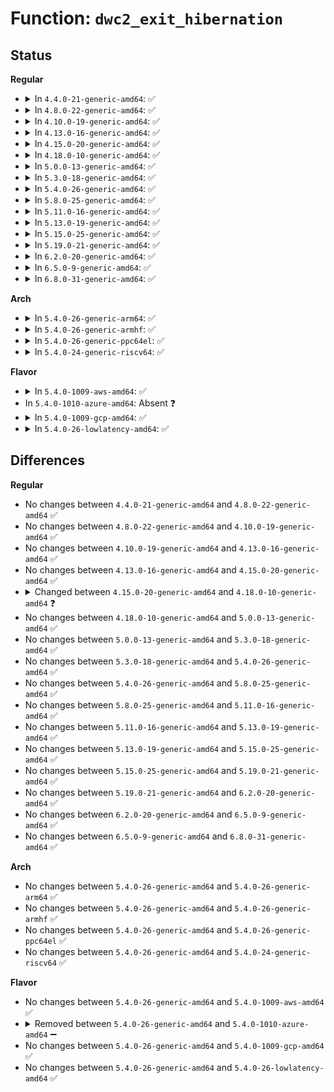 # Function: <code>dwc2_exit_hibernation</code>

## Status
<b>Regular</b>
<ul>
<li>
<details>
<summary>In <code>4.4.0-21-generic-amd64</code>: ✅</summary>

```c
int dwc2_exit_hibernation(struct dwc2_hsotg * hsotg, bool restore)
```

```json
{
  "name": "dwc2_exit_hibernation",
  "collision_type": "Unique Global",
  "inline_type": "No",
  "funcs": [
    {
      "addr": 18446744071585275168,
      "name": "dwc2_exit_hibernation",
      "external": true,
      "loc": "drivers/usb/dwc2/core.c:316",
      "file": "drivers/usb/dwc2/core.c",
      "inline": "seen, unknown",
      "caller_inline": [],
      "caller_func": [
        "drivers/usb/dwc2/core_intr.c:dwc2_handle_common_intr",
        "drivers/usb/dwc2/core_intr.c:dwc2_handle_common_intr",
        "drivers/usb/dwc2/hcd.c:_dwc2_hcd_resume"
      ]
    }
  ],
  "symbols": [
    {
      "addr": 18446744071585275168,
      "name": "dwc2_exit_hibernation",
      "section": ".text",
      "bind": "STB_GLOBAL",
      "size": 733
    }
  ]
}
```
</details>
</li>
<li>
<details>
<summary>In <code>4.8.0-22-generic-amd64</code>: ✅</summary>

```c
int dwc2_exit_hibernation(struct dwc2_hsotg * hsotg, bool restore)
```

```json
{
  "name": "dwc2_exit_hibernation",
  "collision_type": "Unique Global",
  "inline_type": "No",
  "funcs": [
    {
      "addr": 18446744071585668224,
      "name": "dwc2_exit_hibernation",
      "external": true,
      "loc": "drivers/usb/dwc2/core.c:133",
      "file": "drivers/usb/dwc2/core.c",
      "inline": "seen, unknown",
      "caller_inline": [],
      "caller_func": [
        "drivers/usb/dwc2/core_intr.c:dwc2_handle_common_intr",
        "drivers/usb/dwc2/core_intr.c:dwc2_handle_common_intr",
        "drivers/usb/dwc2/hcd.c:_dwc2_hcd_resume"
      ]
    }
  ],
  "symbols": [
    {
      "addr": 18446744071585668224,
      "name": "dwc2_exit_hibernation",
      "section": ".text",
      "bind": "STB_GLOBAL",
      "size": 459
    }
  ]
}
```
</details>
</li>
<li>
<details>
<summary>In <code>4.10.0-19-generic-amd64</code>: ✅</summary>

```c
int dwc2_exit_hibernation(struct dwc2_hsotg * hsotg, bool restore)
```

```json
{
  "name": "dwc2_exit_hibernation",
  "collision_type": "Unique Global",
  "inline_type": "No",
  "funcs": [
    {
      "addr": 18446744071585856176,
      "name": "dwc2_exit_hibernation",
      "external": true,
      "loc": "drivers/usb/dwc2/core.c:133",
      "file": "drivers/usb/dwc2/core.c",
      "inline": "seen, unknown",
      "caller_inline": [],
      "caller_func": [
        "drivers/usb/dwc2/core_intr.c:dwc2_handle_common_intr",
        "drivers/usb/dwc2/core_intr.c:dwc2_handle_common_intr",
        "drivers/usb/dwc2/hcd.c:_dwc2_hcd_resume"
      ]
    }
  ],
  "symbols": [
    {
      "addr": 18446744071585856176,
      "name": "dwc2_exit_hibernation",
      "section": ".text",
      "bind": "STB_GLOBAL",
      "size": 461
    }
  ]
}
```
</details>
</li>
<li>
<details>
<summary>In <code>4.13.0-16-generic-amd64</code>: ✅</summary>

```c
int dwc2_exit_hibernation(struct dwc2_hsotg * hsotg, bool restore)
```

```json
{
  "name": "dwc2_exit_hibernation",
  "collision_type": "Unique Global",
  "inline_type": "No",
  "funcs": [
    {
      "addr": 18446744071585942624,
      "name": "dwc2_exit_hibernation",
      "external": true,
      "loc": "drivers/usb/dwc2/core.c:133",
      "file": "drivers/usb/dwc2/core.c",
      "inline": "seen, unknown",
      "caller_inline": [],
      "caller_func": [
        "drivers/usb/dwc2/core_intr.c:dwc2_handle_common_intr",
        "drivers/usb/dwc2/core_intr.c:dwc2_handle_common_intr",
        "drivers/usb/dwc2/hcd.c:_dwc2_hcd_resume"
      ]
    }
  ],
  "symbols": [
    {
      "addr": 18446744071585942624,
      "name": "dwc2_exit_hibernation",
      "section": ".text",
      "bind": "STB_GLOBAL",
      "size": 465
    }
  ]
}
```
</details>
</li>
<li>
<details>
<summary>In <code>4.15.0-20-generic-amd64</code>: ✅</summary>

```c
int dwc2_exit_hibernation(struct dwc2_hsotg * hsotg, bool restore)
```

```json
{
  "name": "dwc2_exit_hibernation",
  "collision_type": "Unique Global",
  "inline_type": "No",
  "funcs": [
    {
      "addr": 18446744071586385728,
      "name": "dwc2_exit_hibernation",
      "external": true,
      "loc": "drivers/usb/dwc2/core.c:134",
      "file": "drivers/usb/dwc2/core.c",
      "inline": "seen, unknown",
      "caller_inline": [],
      "caller_func": [
        "drivers/usb/dwc2/core_intr.c:dwc2_handle_common_intr",
        "drivers/usb/dwc2/core_intr.c:dwc2_handle_common_intr",
        "drivers/usb/dwc2/hcd.c:_dwc2_hcd_resume"
      ]
    }
  ],
  "symbols": [
    {
      "addr": 18446744071586385728,
      "name": "dwc2_exit_hibernation",
      "section": ".text",
      "bind": "STB_GLOBAL",
      "size": 465
    }
  ]
}
```
</details>
</li>
<li>
<details>
<summary>In <code>4.18.0-10-generic-amd64</code>: ✅</summary>

```c
int dwc2_exit_hibernation(struct dwc2_hsotg * hsotg, int rem_wakeup, int reset, int is_host)
```

```json
{
  "name": "dwc2_exit_hibernation",
  "collision_type": "Unique Global",
  "inline_type": "No",
  "funcs": [
    {
      "addr": 18446744071586644816,
      "name": "dwc2_exit_hibernation",
      "external": true,
      "loc": "drivers/usb/dwc2/core.c:482",
      "file": "drivers/usb/dwc2/core.c",
      "inline": "seen, unknown",
      "caller_inline": [],
      "caller_func": [
        "drivers/usb/dwc2/core_intr.c:dwc2_handle_common_intr",
        "drivers/usb/dwc2/core_intr.c:dwc2_handle_common_intr",
        "drivers/usb/dwc2/core_intr.c:dwc2_handle_common_intr",
        "drivers/usb/dwc2/core_intr.c:dwc2_handle_common_intr",
        "drivers/usb/dwc2/core_intr.c:dwc2_handle_common_intr"
      ]
    }
  ],
  "symbols": [
    {
      "addr": 18446744071586644816,
      "name": "dwc2_exit_hibernation",
      "section": ".text",
      "bind": "STB_GLOBAL",
      "size": 23
    }
  ]
}
```
</details>
</li>
<li>
<details>
<summary>In <code>5.0.0-13-generic-amd64</code>: ✅</summary>

```c
int dwc2_exit_hibernation(struct dwc2_hsotg * hsotg, int rem_wakeup, int reset, int is_host)
```

```json
{
  "name": "dwc2_exit_hibernation",
  "collision_type": "Unique Global",
  "inline_type": "No",
  "funcs": [
    {
      "addr": 18446744071586793968,
      "name": "dwc2_exit_hibernation",
      "external": true,
      "loc": "drivers/usb/dwc2/core.c:482",
      "file": "drivers/usb/dwc2/core.c",
      "inline": "seen, unknown",
      "caller_inline": [],
      "caller_func": [
        "drivers/usb/dwc2/core_intr.c:dwc2_handle_common_intr",
        "drivers/usb/dwc2/core_intr.c:dwc2_handle_common_intr",
        "drivers/usb/dwc2/core_intr.c:dwc2_handle_common_intr",
        "drivers/usb/dwc2/core_intr.c:dwc2_handle_common_intr",
        "drivers/usb/dwc2/core_intr.c:dwc2_handle_common_intr"
      ]
    }
  ],
  "symbols": [
    {
      "addr": 18446744071586793968,
      "name": "dwc2_exit_hibernation",
      "section": ".text",
      "bind": "STB_GLOBAL",
      "size": 23
    }
  ]
}
```
</details>
</li>
<li>
<details>
<summary>In <code>5.3.0-18-generic-amd64</code>: ✅</summary>

```c
int dwc2_exit_hibernation(struct dwc2_hsotg * hsotg, int rem_wakeup, int reset, int is_host)
```

```json
{
  "name": "dwc2_exit_hibernation",
  "collision_type": "Unique Global",
  "inline_type": "No",
  "funcs": [
    {
      "addr": 18446744071587050064,
      "name": "dwc2_exit_hibernation",
      "external": true,
      "loc": "drivers/usb/dwc2/core.c:482",
      "file": "drivers/usb/dwc2/core.c",
      "inline": "seen, unknown",
      "caller_inline": [],
      "caller_func": [
        "drivers/usb/dwc2/core_intr.c:dwc2_handle_gpwrdn_intr",
        "drivers/usb/dwc2/core_intr.c:dwc2_handle_gpwrdn_intr",
        "drivers/usb/dwc2/core_intr.c:dwc2_handle_gpwrdn_intr",
        "drivers/usb/dwc2/core_intr.c:dwc2_handle_gpwrdn_intr",
        "drivers/usb/dwc2/core_intr.c:dwc2_handle_gpwrdn_intr"
      ]
    }
  ],
  "symbols": [
    {
      "addr": 18446744071587050064,
      "name": "dwc2_exit_hibernation",
      "section": ".text",
      "bind": "STB_GLOBAL",
      "size": 23
    }
  ]
}
```
</details>
</li>
<li>
<details>
<summary>In <code>5.4.0-26-generic-amd64</code>: ✅</summary>

```c
int dwc2_exit_hibernation(struct dwc2_hsotg * hsotg, int rem_wakeup, int reset, int is_host)
```

```json
{
  "name": "dwc2_exit_hibernation",
  "collision_type": "Unique Global",
  "inline_type": "No",
  "funcs": [
    {
      "addr": 18446744071587250464,
      "name": "dwc2_exit_hibernation",
      "external": true,
      "loc": "drivers/usb/dwc2/core.c:482",
      "file": "drivers/usb/dwc2/core.c",
      "inline": "seen, unknown",
      "caller_inline": [],
      "caller_func": [
        "drivers/usb/dwc2/core_intr.c:dwc2_handle_gpwrdn_intr",
        "drivers/usb/dwc2/core_intr.c:dwc2_handle_gpwrdn_intr",
        "drivers/usb/dwc2/core_intr.c:dwc2_handle_gpwrdn_intr",
        "drivers/usb/dwc2/core_intr.c:dwc2_handle_gpwrdn_intr",
        "drivers/usb/dwc2/core_intr.c:dwc2_handle_gpwrdn_intr"
      ]
    }
  ],
  "symbols": [
    {
      "addr": 18446744071587250464,
      "name": "dwc2_exit_hibernation",
      "section": ".text",
      "bind": "STB_GLOBAL",
      "size": 23
    }
  ]
}
```
</details>
</li>
<li>
<details>
<summary>In <code>5.8.0-25-generic-amd64</code>: ✅</summary>

```c
int dwc2_exit_hibernation(struct dwc2_hsotg * hsotg, int rem_wakeup, int reset, int is_host)
```

```json
{
  "name": "dwc2_exit_hibernation",
  "collision_type": "Unique Global",
  "inline_type": "No",
  "funcs": [
    {
      "addr": 18446744071588105696,
      "name": "dwc2_exit_hibernation",
      "external": true,
      "loc": "drivers/usb/dwc2/core.c:482",
      "file": "drivers/usb/dwc2/core.c",
      "inline": "seen, unknown",
      "caller_inline": [],
      "caller_func": [
        "drivers/usb/dwc2/core_intr.c:dwc2_handle_gpwrdn_intr",
        "drivers/usb/dwc2/core_intr.c:dwc2_handle_gpwrdn_intr",
        "drivers/usb/dwc2/core_intr.c:dwc2_handle_gpwrdn_intr",
        "drivers/usb/dwc2/core_intr.c:dwc2_handle_gpwrdn_intr",
        "drivers/usb/dwc2/core_intr.c:dwc2_handle_gpwrdn_intr"
      ]
    }
  ],
  "symbols": [
    {
      "addr": 18446744071588105696,
      "name": "dwc2_exit_hibernation",
      "section": ".text",
      "bind": "STB_GLOBAL",
      "size": 23
    }
  ]
}
```
</details>
</li>
<li>
<details>
<summary>In <code>5.11.0-16-generic-amd64</code>: ✅</summary>

```c
int dwc2_exit_hibernation(struct dwc2_hsotg * hsotg, int rem_wakeup, int reset, int is_host)
```

```json
{
  "name": "dwc2_exit_hibernation",
  "collision_type": "Unique Global",
  "inline_type": "No",
  "funcs": [
    {
      "addr": 18446744071588147456,
      "name": "dwc2_exit_hibernation",
      "external": true,
      "loc": "drivers/usb/dwc2/core.c:482",
      "file": "drivers/usb/dwc2/core.c",
      "inline": "seen, unknown",
      "caller_inline": [],
      "caller_func": [
        "drivers/usb/dwc2/core_intr.c:dwc2_handle_gpwrdn_intr",
        "drivers/usb/dwc2/core_intr.c:dwc2_handle_gpwrdn_intr",
        "drivers/usb/dwc2/core_intr.c:dwc2_handle_gpwrdn_intr",
        "drivers/usb/dwc2/core_intr.c:dwc2_handle_gpwrdn_intr",
        "drivers/usb/dwc2/core_intr.c:dwc2_handle_gpwrdn_intr"
      ]
    }
  ],
  "symbols": [
    {
      "addr": 18446744071588147456,
      "name": "dwc2_exit_hibernation",
      "section": ".text",
      "bind": "STB_GLOBAL",
      "size": 23
    }
  ]
}
```
</details>
</li>
<li>
<details>
<summary>In <code>5.13.0-19-generic-amd64</code>: ✅</summary>

```c
int dwc2_exit_hibernation(struct dwc2_hsotg * hsotg, int rem_wakeup, int reset, int is_host)
```

```json
{
  "name": "dwc2_exit_hibernation",
  "collision_type": "Unique Global",
  "inline_type": "No",
  "funcs": [
    {
      "addr": 18446744071588028928,
      "name": "dwc2_exit_hibernation",
      "external": true,
      "loc": "drivers/usb/dwc2/core.c:410",
      "file": "drivers/usb/dwc2/core.c",
      "inline": "seen, unknown",
      "caller_inline": [],
      "caller_func": [
        "drivers/usb/dwc2/platform.c:dwc2_driver_remove",
        "drivers/usb/dwc2/hcd.c:_dwc2_hcd_urb_enqueue",
        "drivers/usb/dwc2/hcd.c:_dwc2_hcd_urb_enqueue",
        "drivers/usb/dwc2/hcd.c:_dwc2_hcd_resume",
        "drivers/usb/dwc2/hcd.c:dwc2_port_resume"
      ]
    }
  ],
  "symbols": [
    {
      "addr": 18446744071588028928,
      "name": "dwc2_exit_hibernation",
      "section": ".text",
      "bind": "STB_GLOBAL",
      "size": 23
    }
  ]
}
```
</details>
</li>
<li>
<details>
<summary>In <code>5.15.0-25-generic-amd64</code>: ✅</summary>

```c
int dwc2_exit_hibernation(struct dwc2_hsotg * hsotg, int rem_wakeup, int reset, int is_host)
```

```json
{
  "name": "dwc2_exit_hibernation",
  "collision_type": "Unique Global",
  "inline_type": "No",
  "funcs": [
    {
      "addr": 18446744071588646704,
      "name": "dwc2_exit_hibernation",
      "external": true,
      "loc": "drivers/usb/dwc2/core.c:410",
      "file": "drivers/usb/dwc2/core.c",
      "inline": "seen, unknown",
      "caller_inline": [],
      "caller_func": [
        "drivers/usb/dwc2/platform.c:dwc2_driver_remove",
        "drivers/usb/dwc2/hcd.c:_dwc2_hcd_urb_enqueue",
        "drivers/usb/dwc2/hcd.c:_dwc2_hcd_urb_enqueue",
        "drivers/usb/dwc2/hcd.c:_dwc2_hcd_resume",
        "drivers/usb/dwc2/hcd.c:dwc2_port_resume"
      ]
    }
  ],
  "symbols": [
    {
      "addr": 18446744071588646704,
      "name": "dwc2_exit_hibernation",
      "section": ".text",
      "bind": "STB_GLOBAL",
      "size": 23
    }
  ]
}
```
</details>
</li>
<li>
<details>
<summary>In <code>5.19.0-21-generic-amd64</code>: ✅</summary>

```c
int dwc2_exit_hibernation(struct dwc2_hsotg * hsotg, int rem_wakeup, int reset, int is_host)
```

```json
{
  "name": "dwc2_exit_hibernation",
  "collision_type": "Unique Global",
  "inline_type": "No",
  "funcs": [
    {
      "addr": 18446744071590063488,
      "name": "dwc2_exit_hibernation",
      "external": true,
      "loc": "drivers/usb/dwc2/core.c:410",
      "file": "drivers/usb/dwc2/core.c",
      "inline": "seen, unknown",
      "caller_inline": [],
      "caller_func": [
        "drivers/usb/dwc2/platform.c:dwc2_driver_remove",
        "drivers/usb/dwc2/hcd.c:_dwc2_hcd_urb_enqueue",
        "drivers/usb/dwc2/hcd.c:_dwc2_hcd_urb_enqueue",
        "drivers/usb/dwc2/hcd.c:_dwc2_hcd_resume",
        "drivers/usb/dwc2/hcd.c:dwc2_port_resume"
      ]
    }
  ],
  "symbols": [
    {
      "addr": 18446744071590063488,
      "name": "dwc2_exit_hibernation",
      "section": ".text",
      "bind": "STB_GLOBAL",
      "size": 47
    }
  ]
}
```
</details>
</li>
<li>
<details>
<summary>In <code>6.2.0-20-generic-amd64</code>: ✅</summary>

```c
int dwc2_exit_hibernation(struct dwc2_hsotg * hsotg, int rem_wakeup, int reset, int is_host)
```

```json
{
  "name": "dwc2_exit_hibernation",
  "collision_type": "Unique Global",
  "inline_type": "No",
  "funcs": [
    {
      "addr": 18446744071591670960,
      "name": "dwc2_exit_hibernation",
      "external": true,
      "loc": "drivers/usb/dwc2/core.c:380",
      "file": "drivers/usb/dwc2/core.c",
      "inline": "seen, unknown",
      "caller_inline": [],
      "caller_func": [
        "drivers/usb/dwc2/platform.c:dwc2_driver_remove",
        "drivers/usb/dwc2/platform.c:dwc2_driver_remove",
        "drivers/usb/dwc2/hcd.c:_dwc2_hcd_urb_enqueue",
        "drivers/usb/dwc2/hcd.c:_dwc2_hcd_urb_enqueue",
        "drivers/usb/dwc2/hcd.c:_dwc2_hcd_resume",
        "drivers/usb/dwc2/hcd.c:dwc2_port_resume"
      ]
    }
  ],
  "symbols": [
    {
      "addr": 18446744071591670960,
      "name": "dwc2_exit_hibernation",
      "section": ".text",
      "bind": "STB_GLOBAL",
      "size": 47
    }
  ]
}
```
</details>
</li>
<li>
<details>
<summary>In <code>6.5.0-9-generic-amd64</code>: ✅</summary>

```c
int dwc2_exit_hibernation(struct dwc2_hsotg * hsotg, int rem_wakeup, int reset, int is_host)
```

```json
{
  "name": "dwc2_exit_hibernation",
  "collision_type": "Unique Global",
  "inline_type": "No",
  "funcs": [
    {
      "addr": 18446744071592093792,
      "name": "dwc2_exit_hibernation",
      "external": true,
      "loc": "drivers/usb/dwc2/core.c:380",
      "file": "drivers/usb/dwc2/core.c",
      "inline": "seen, unknown",
      "caller_inline": [],
      "caller_func": [
        "drivers/usb/dwc2/platform.c:dwc2_driver_remove",
        "drivers/usb/dwc2/platform.c:dwc2_driver_remove",
        "drivers/usb/dwc2/hcd.c:_dwc2_hcd_urb_enqueue",
        "drivers/usb/dwc2/hcd.c:_dwc2_hcd_urb_enqueue",
        "drivers/usb/dwc2/hcd.c:_dwc2_hcd_resume",
        "drivers/usb/dwc2/hcd.c:dwc2_port_resume"
      ]
    }
  ],
  "symbols": [
    {
      "addr": 18446744071592093792,
      "name": "dwc2_exit_hibernation",
      "section": ".text",
      "bind": "STB_GLOBAL",
      "size": 47
    }
  ]
}
```
</details>
</li>
<li>
<details>
<summary>In <code>6.8.0-31-generic-amd64</code>: ✅</summary>

```c
int dwc2_exit_hibernation(struct dwc2_hsotg * hsotg, int rem_wakeup, int reset, int is_host)
```

```json
{
  "name": "dwc2_exit_hibernation",
  "collision_type": "Unique Global",
  "inline_type": "No",
  "funcs": [
    {
      "addr": 18446744071592834224,
      "name": "dwc2_exit_hibernation",
      "external": true,
      "loc": "drivers/usb/dwc2/core.c:380",
      "file": "drivers/usb/dwc2/core.c",
      "inline": "seen, unknown",
      "caller_inline": [],
      "caller_func": [
        "drivers/usb/dwc2/platform.c:dwc2_driver_remove",
        "drivers/usb/dwc2/platform.c:dwc2_driver_remove",
        "drivers/usb/dwc2/hcd.c:_dwc2_hcd_urb_enqueue",
        "drivers/usb/dwc2/hcd.c:_dwc2_hcd_urb_enqueue",
        "drivers/usb/dwc2/hcd.c:_dwc2_hcd_resume",
        "drivers/usb/dwc2/hcd.c:dwc2_port_resume"
      ]
    }
  ],
  "symbols": [
    {
      "addr": 18446744071592834224,
      "name": "dwc2_exit_hibernation",
      "section": ".text",
      "bind": "STB_GLOBAL",
      "size": 47
    }
  ]
}
```
</details>
</li>
</ul>
<b>Arch</b>
<ul>
<li>
<details>
<summary>In <code>5.4.0-26-generic-arm64</code>: ✅</summary>

```c
int dwc2_exit_hibernation(struct dwc2_hsotg * hsotg, int rem_wakeup, int reset, int is_host)
```

```json
{
  "name": "dwc2_exit_hibernation",
  "collision_type": "Unique Global",
  "inline_type": "No",
  "funcs": [
    {
      "addr": 18446603336500358352,
      "name": "dwc2_exit_hibernation",
      "external": true,
      "loc": "drivers/usb/dwc2/core.c:482",
      "file": "drivers/usb/dwc2/core.c",
      "inline": "seen, unknown",
      "caller_inline": [],
      "caller_func": [
        "drivers/usb/dwc2/core_intr.c:dwc2_handle_gpwrdn_intr",
        "drivers/usb/dwc2/core_intr.c:dwc2_handle_gpwrdn_intr",
        "drivers/usb/dwc2/core_intr.c:dwc2_handle_gpwrdn_intr",
        "drivers/usb/dwc2/core_intr.c:dwc2_handle_gpwrdn_intr",
        "drivers/usb/dwc2/core_intr.c:dwc2_handle_gpwrdn_intr"
      ]
    }
  ],
  "symbols": [
    {
      "addr": 18446603336500358352,
      "name": "dwc2_exit_hibernation",
      "section": ".text",
      "bind": "STB_GLOBAL",
      "size": 104
    }
  ]
}
```
</details>
</li>
<li>
<details>
<summary>In <code>5.4.0-26-generic-armhf</code>: ✅</summary>

```c
int dwc2_exit_hibernation(struct dwc2_hsotg * hsotg, int rem_wakeup, int reset, int is_host)
```

```json
{
  "name": "dwc2_exit_hibernation",
  "collision_type": "Unique Global",
  "inline_type": "No",
  "funcs": [
    {
      "addr": 3232818140,
      "name": "dwc2_exit_hibernation",
      "external": true,
      "loc": "drivers/usb/dwc2/core.c:482",
      "file": "drivers/usb/dwc2/core.c",
      "inline": "seen, unknown",
      "caller_inline": [],
      "caller_func": [
        "drivers/usb/dwc2/core_intr.c:dwc2_handle_gpwrdn_intr",
        "drivers/usb/dwc2/core_intr.c:dwc2_handle_gpwrdn_intr",
        "drivers/usb/dwc2/core_intr.c:dwc2_handle_gpwrdn_intr"
      ]
    }
  ],
  "symbols": [
    {
      "addr": 3232818140,
      "name": "dwc2_exit_hibernation",
      "section": ".text",
      "bind": "STB_GLOBAL",
      "size": 52
    }
  ]
}
```
</details>
</li>
<li>
<details>
<summary>In <code>5.4.0-26-generic-ppc64el</code>: ✅</summary>

```c
int dwc2_exit_hibernation(struct dwc2_hsotg * hsotg, int rem_wakeup, int reset, int is_host)
```

```json
{
  "name": "dwc2_exit_hibernation",
  "collision_type": "Unique Global",
  "inline_type": "No",
  "funcs": [
    {
      "addr": 13835058055293667296,
      "name": "dwc2_exit_hibernation",
      "external": true,
      "loc": "drivers/usb/dwc2/core.c:482",
      "file": "drivers/usb/dwc2/core.c",
      "inline": "seen, unknown",
      "caller_inline": [],
      "caller_func": [
        "drivers/usb/dwc2/core_intr.c:dwc2_handle_gpwrdn_intr",
        "drivers/usb/dwc2/core_intr.c:dwc2_handle_gpwrdn_intr",
        "drivers/usb/dwc2/core_intr.c:dwc2_handle_gpwrdn_intr",
        "drivers/usb/dwc2/core_intr.c:dwc2_handle_gpwrdn_intr",
        "drivers/usb/dwc2/core_intr.c:dwc2_handle_gpwrdn_intr"
      ]
    }
  ],
  "symbols": [
    {
      "addr": 13835058055293667296,
      "name": "dwc2_exit_hibernation",
      "section": ".text",
      "bind": "STB_GLOBAL",
      "size": 68
    }
  ]
}
```
</details>
</li>
<li>
<details>
<summary>In <code>5.4.0-24-generic-riscv64</code>: ✅</summary>

```c
int dwc2_exit_hibernation(struct dwc2_hsotg * hsotg, int rem_wakeup, int reset, int is_host)
```

```json
{
  "name": "dwc2_exit_hibernation",
  "collision_type": "Unique Global",
  "inline_type": "No",
  "funcs": [
    {
      "addr": 18446743936277241796,
      "name": "dwc2_exit_hibernation",
      "external": true,
      "loc": "drivers/usb/dwc2/core.c:482",
      "file": "drivers/usb/dwc2/core.c",
      "inline": "seen, unknown",
      "caller_inline": [],
      "caller_func": [
        "drivers/usb/dwc2/core_intr.c:dwc2_handle_gpwrdn_intr",
        "drivers/usb/dwc2/core_intr.c:dwc2_handle_gpwrdn_intr",
        "drivers/usb/dwc2/core_intr.c:dwc2_handle_gpwrdn_intr",
        "drivers/usb/dwc2/core_intr.c:dwc2_handle_gpwrdn_intr",
        "drivers/usb/dwc2/core_intr.c:dwc2_handle_gpwrdn_intr"
      ]
    }
  ],
  "symbols": [
    {
      "addr": 18446743936277241796,
      "name": "dwc2_exit_hibernation",
      "section": ".text",
      "bind": "STB_GLOBAL",
      "size": 72
    }
  ]
}
```
</details>
</li>
</ul>
<b>Flavor</b>
<ul>
<li>
<details>
<summary>In <code>5.4.0-1009-aws-amd64</code>: ✅</summary>

```c
int dwc2_exit_hibernation(struct dwc2_hsotg * hsotg, int rem_wakeup, int reset, int is_host)
```

```json
{
  "name": "dwc2_exit_hibernation",
  "collision_type": "Unique Global",
  "inline_type": "No",
  "funcs": [
    {
      "addr": 18446744071586956544,
      "name": "dwc2_exit_hibernation",
      "external": true,
      "loc": "drivers/usb/dwc2/core.c:482",
      "file": "drivers/usb/dwc2/core.c",
      "inline": "seen, unknown",
      "caller_inline": [],
      "caller_func": [
        "drivers/usb/dwc2/core_intr.c:dwc2_handle_gpwrdn_intr",
        "drivers/usb/dwc2/core_intr.c:dwc2_handle_gpwrdn_intr",
        "drivers/usb/dwc2/core_intr.c:dwc2_handle_gpwrdn_intr",
        "drivers/usb/dwc2/core_intr.c:dwc2_handle_gpwrdn_intr",
        "drivers/usb/dwc2/core_intr.c:dwc2_handle_gpwrdn_intr"
      ]
    }
  ],
  "symbols": [
    {
      "addr": 18446744071586956544,
      "name": "dwc2_exit_hibernation",
      "section": ".text",
      "bind": "STB_GLOBAL",
      "size": 23
    }
  ]
}
```
</details>
</li>
<li>
In <code>5.4.0-1010-azure-amd64</code>: Absent ❓
</li>
<li>
<details>
<summary>In <code>5.4.0-1009-gcp-amd64</code>: ✅</summary>

```c
int dwc2_exit_hibernation(struct dwc2_hsotg * hsotg, int rem_wakeup, int reset, int is_host)
```

```json
{
  "name": "dwc2_exit_hibernation",
  "collision_type": "Unique Global",
  "inline_type": "No",
  "funcs": [
    {
      "addr": 18446744071587205024,
      "name": "dwc2_exit_hibernation",
      "external": true,
      "loc": "drivers/usb/dwc2/core.c:482",
      "file": "drivers/usb/dwc2/core.c",
      "inline": "seen, unknown",
      "caller_inline": [],
      "caller_func": [
        "drivers/usb/dwc2/core_intr.c:dwc2_handle_gpwrdn_intr",
        "drivers/usb/dwc2/core_intr.c:dwc2_handle_gpwrdn_intr",
        "drivers/usb/dwc2/core_intr.c:dwc2_handle_gpwrdn_intr",
        "drivers/usb/dwc2/core_intr.c:dwc2_handle_gpwrdn_intr",
        "drivers/usb/dwc2/core_intr.c:dwc2_handle_gpwrdn_intr"
      ]
    }
  ],
  "symbols": [
    {
      "addr": 18446744071587205024,
      "name": "dwc2_exit_hibernation",
      "section": ".text",
      "bind": "STB_GLOBAL",
      "size": 23
    }
  ]
}
```
</details>
</li>
<li>
<details>
<summary>In <code>5.4.0-26-lowlatency-amd64</code>: ✅</summary>

```c
int dwc2_exit_hibernation(struct dwc2_hsotg * hsotg, int rem_wakeup, int reset, int is_host)
```

```json
{
  "name": "dwc2_exit_hibernation",
  "collision_type": "Unique Global",
  "inline_type": "No",
  "funcs": [
    {
      "addr": 18446744071587312096,
      "name": "dwc2_exit_hibernation",
      "external": true,
      "loc": "drivers/usb/dwc2/core.c:482",
      "file": "drivers/usb/dwc2/core.c",
      "inline": "seen, unknown",
      "caller_inline": [],
      "caller_func": [
        "drivers/usb/dwc2/core_intr.c:dwc2_handle_gpwrdn_intr",
        "drivers/usb/dwc2/core_intr.c:dwc2_handle_gpwrdn_intr",
        "drivers/usb/dwc2/core_intr.c:dwc2_handle_gpwrdn_intr",
        "drivers/usb/dwc2/core_intr.c:dwc2_handle_gpwrdn_intr",
        "drivers/usb/dwc2/core_intr.c:dwc2_handle_gpwrdn_intr"
      ]
    }
  ],
  "symbols": [
    {
      "addr": 18446744071587312096,
      "name": "dwc2_exit_hibernation",
      "section": ".text",
      "bind": "STB_GLOBAL",
      "size": 23
    }
  ]
}
```
</details>
</li>
</ul>

## Differences
<b>Regular</b>
<ul>
<li>
No changes between <code>4.4.0-21-generic-amd64</code> and <code>4.8.0-22-generic-amd64</code> ✅
</li>
<li>
No changes between <code>4.8.0-22-generic-amd64</code> and <code>4.10.0-19-generic-amd64</code> ✅
</li>
<li>
No changes between <code>4.10.0-19-generic-amd64</code> and <code>4.13.0-16-generic-amd64</code> ✅
</li>
<li>
No changes between <code>4.13.0-16-generic-amd64</code> and <code>4.15.0-20-generic-amd64</code> ✅
</li>
<li>
<details>
<summary>Changed between <code>4.15.0-20-generic-amd64</code> and <code>4.18.0-10-generic-amd64</code> ❓</summary>
<ul>
<li>
<b>Param added. </b>
<code>int rem_wakeup</code>
</li>
<li>
<b>Param added. </b>
<code>int reset</code>
</li>
<li>
<b>Param added. </b>
<code>int is_host</code>
</li>
<li>
<b>Param removed. </b>
<code>bool restore</code>
</li>
</ul>
</details>
</li>
<li>
No changes between <code>4.18.0-10-generic-amd64</code> and <code>5.0.0-13-generic-amd64</code> ✅
</li>
<li>
No changes between <code>5.0.0-13-generic-amd64</code> and <code>5.3.0-18-generic-amd64</code> ✅
</li>
<li>
No changes between <code>5.3.0-18-generic-amd64</code> and <code>5.4.0-26-generic-amd64</code> ✅
</li>
<li>
No changes between <code>5.4.0-26-generic-amd64</code> and <code>5.8.0-25-generic-amd64</code> ✅
</li>
<li>
No changes between <code>5.8.0-25-generic-amd64</code> and <code>5.11.0-16-generic-amd64</code> ✅
</li>
<li>
No changes between <code>5.11.0-16-generic-amd64</code> and <code>5.13.0-19-generic-amd64</code> ✅
</li>
<li>
No changes between <code>5.13.0-19-generic-amd64</code> and <code>5.15.0-25-generic-amd64</code> ✅
</li>
<li>
No changes between <code>5.15.0-25-generic-amd64</code> and <code>5.19.0-21-generic-amd64</code> ✅
</li>
<li>
No changes between <code>5.19.0-21-generic-amd64</code> and <code>6.2.0-20-generic-amd64</code> ✅
</li>
<li>
No changes between <code>6.2.0-20-generic-amd64</code> and <code>6.5.0-9-generic-amd64</code> ✅
</li>
<li>
No changes between <code>6.5.0-9-generic-amd64</code> and <code>6.8.0-31-generic-amd64</code> ✅
</li>
</ul>
<b>Arch</b>
<ul>
<li>
No changes between <code>5.4.0-26-generic-amd64</code> and <code>5.4.0-26-generic-arm64</code> ✅
</li>
<li>
No changes between <code>5.4.0-26-generic-amd64</code> and <code>5.4.0-26-generic-armhf</code> ✅
</li>
<li>
No changes between <code>5.4.0-26-generic-amd64</code> and <code>5.4.0-26-generic-ppc64el</code> ✅
</li>
<li>
No changes between <code>5.4.0-26-generic-amd64</code> and <code>5.4.0-24-generic-riscv64</code> ✅
</li>
</ul>
<b>Flavor</b>
<ul>
<li>
No changes between <code>5.4.0-26-generic-amd64</code> and <code>5.4.0-1009-aws-amd64</code> ✅
</li>
<li>
<details>
<summary>Removed between <code>5.4.0-26-generic-amd64</code> and <code>5.4.0-1010-azure-amd64</code> ➖</summary>

```c
int dwc2_exit_hibernation(struct dwc2_hsotg * hsotg, int rem_wakeup, int reset, int is_host)
```
</details>
</li>
<li>
No changes between <code>5.4.0-26-generic-amd64</code> and <code>5.4.0-1009-gcp-amd64</code> ✅
</li>
<li>
No changes between <code>5.4.0-26-generic-amd64</code> and <code>5.4.0-26-lowlatency-amd64</code> ✅
</li>
</ul>
